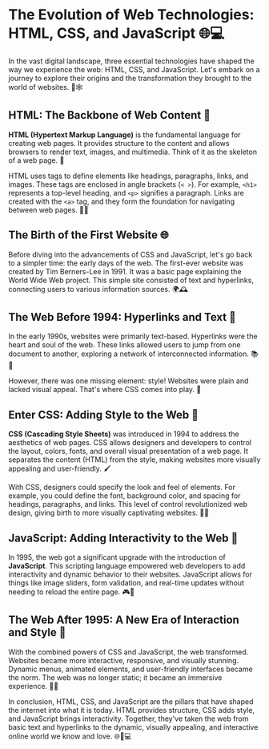 # The Evolution of Web Technologies: HTML, CSS, and JavaScript 🌐💻

In the vast digital landscape, three essential technologies have shaped the way we experience the web: HTML, CSS, and JavaScript. Let's embark on a journey to explore their origins and the transformation they brought to the world of websites. 🚀🕸️

## HTML: The Backbone of Web Content 📄

**HTML (Hypertext Markup Language)** is the fundamental language for creating web pages. It provides structure to the content and allows browsers to render text, images, and multimedia. Think of it as the skeleton of a web page. 🔧

HTML uses tags to define elements like headings, paragraphs, links, and images. These tags are enclosed in angle brackets (`< >`). For example, `<h1>` represents a top-level heading, and `<p>` signifies a paragraph. Links are created with the `<a>` tag, and they form the foundation for navigating between web pages. 📝🔗

## The Birth of the First Website 🌐

Before diving into the advancements of CSS and JavaScript, let's go back to a simpler time: the early days of the web. The first-ever website was created by Tim Berners-Lee in 1991. It was a basic page explaining the World Wide Web project. This simple site consisted of text and hyperlinks, connecting users to various information sources. 🌍🕰️

## The Web Before 1994: Hyperlinks and Text 📇

In the early 1990s, websites were primarily text-based. Hyperlinks were the heart and soul of the web. These links allowed users to jump from one document to another, exploring a network of interconnected information. 📚🔀

However, there was one missing element: style! Websites were plain and lacked visual appeal. That's where CSS comes into play. 💄

## Enter CSS: Adding Style to the Web 🎨

**CSS (Cascading Style Sheets)** was introduced in 1994 to address the aesthetics of web pages. CSS allows designers and developers to control the layout, colors, fonts, and overall visual presentation of a web page. It separates the content (HTML) from the style, making websites more visually appealing and user-friendly. 🖌️

With CSS, designers could specify the look and feel of elements. For example, you could define the font, background color, and spacing for headings, paragraphs, and links. This level of control revolutionized web design, giving birth to more visually captivating websites. 🌈✨

## JavaScript: Adding Interactivity to the Web 🧩

In 1995, the web got a significant upgrade with the introduction of **JavaScript**. This scripting language empowered web developers to add interactivity and dynamic behavior to their websites. JavaScript allows for things like image sliders, form validation, and real-time updates without needing to reload the entire page. 🎮🔄

## The Web After 1995: A New Era of Interaction and Style 💫

With the combined powers of CSS and JavaScript, the web transformed. Websites became more interactive, responsive, and visually stunning. Dynamic menus, animated elements, and user-friendly interfaces became the norm. The web was no longer static; it became an immersive experience. 🌟🚀

In conclusion, HTML, CSS, and JavaScript are the pillars that have shaped the internet into what it is today. HTML provides structure, CSS adds style, and JavaScript brings interactivity. Together, they've taken the web from basic text and hyperlinks to the dynamic, visually appealing, and interactive online world we know and love. 🌐🌟💻
